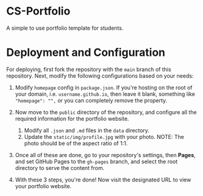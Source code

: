 # CS-Portfolio

A simple to use portfolio template for students.

# Deployment and Configuration

For deploying, first fork the repository with the `main` branch of this repository. Next, modify the following configurations based on your needs:

1. Modify `homepage` config in `package.json`. If you're hosting on the root of your domain, i.e. `username.github.io`, then leave it blank, something like `"homepage": "",` or you can completely remove the property.

2. Now move to the `public` directory of the repository, and configure all the required information for the portfolio website.

    1. Modify all `.json` and `.md` files in the `data` directory.
    2. Update the `static/img/profile.jpg` with your photo. NOTE: The photo should be of the aspect ratio of 1:1.

3. Once all of these are done, go to your repository's settings, then **Pages**, and set GitHub Pages to the `gh-pages` branch, and select the root directory to serve the content from.

4. With these 3 steps, you're done! Now visit the designated URL to view your portfolio website.
